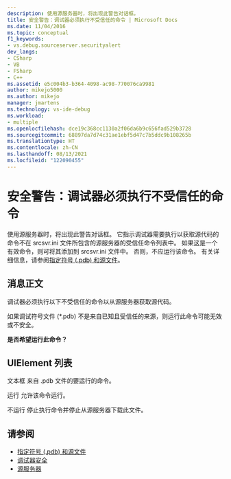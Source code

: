 ```yaml
---
description: 使用源服务器时，将出现此警告对话框。
title: 安全警告：调试器必须执行不受信任的命令 | Microsoft Docs
ms.date: 11/04/2016
ms.topic: conceptual
f1_keywords:
- vs.debug.sourceserver.securityalert
dev_langs:
- CSharp
- VB
- FSharp
- C++
ms.assetid: e5c004b3-b364-4098-ac98-770076ca9981
author: mikejo5000
ms.author: mikejo
manager: jmartens
ms.technology: vs-ide-debug
ms.workload:
- multiple
ms.openlocfilehash: dce19c368cc1130a2f06da6b9c656fad529b3728
ms.sourcegitcommit: 68897da7d74c31ae1ebf5d47c7b5ddc9b108265b
ms.translationtype: HT
ms.contentlocale: zh-CN
ms.lasthandoff: 08/13/2021
ms.locfileid: "122090455"
---
```

# <a name="security-warning-debugger-must-execute-untrusted-command"></a>安全警告：调试器必须执行不受信任的命令
使用源服务器时，将出现此警告对话框。 它指示调试器需要执行以获取源代码的命令不在 srcsvr.ini 文件所包含的源服务器的受信任命令列表中。 如果这是一个有效命令，则可将其添加到 srcsvr.ini 文件中。 否则，不应运行该命令。 有关详细信息，请参阅[指定符号 (.pdb) 和源文件](../debugger/specify-symbol-dot-pdb-and-source-files-in-the-visual-studio-debugger.md)。

## <a name="message-text"></a>消息正文
 调试器必须执行以下不受信任的命令以从源服务器获取源代码。

 如果调试符号文件 (\*.pdb) 不是来自已知且受信任的来源，则运行此命令可能无效或不安全。

 **是否希望运行此命令？**

## <a name="uielement-list"></a>UIElement 列表
 文本框 来自 .pdb 文件的要运行的命令。

 运行 允许该命令运行。

 不运行 停止执行命令并停止从源服务器下载此文件。

## <a name="see-also"></a>请参阅
- [指定符号 (.pdb) 和源文件](../debugger/specify-symbol-dot-pdb-and-source-files-in-the-visual-studio-debugger.md)
- [调试器安全](../debugger/debugger-security.md)
- [源服务器](/windows/desktop/Debug/source-server-and-source-indexing)
